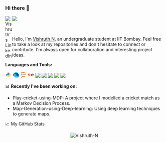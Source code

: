 ### Hi there 👋
<a href="https://www.linkedin.com/in/vishruth-n/">
  <img align="left" alt="Vishruth's LinkedIn" width="22px" src="https://raw.githubusercontent.com/peterthehan/peterthehan/master/assets/linkedin.svg" />
</a>

![](https://visitor-badge.glitch.me/badge?page_id=Vishruth-N.Vishruth-N)

<br />

Hello, I'm [Vishruth N](https://github.com/Vishruth-N), an undergraduate student at IIT Bombay. Feel free to take a look at my repositories and don't hesitate to connect or contribute. I'm always open for collaboration and interesting project ideas.

**Languages and Tools:**  

<code><img height="20" src="https://raw.githubusercontent.com/github/explore/80688e429a7d4ef2fca1e82350fe8e3517d3494d/topics/python/python.png"></code>
<code><img height="20" src="https://raw.githubusercontent.com/github/explore/80688e429a7d4ef2fca1e82350fe8e3517d3494d/topics/dart/dart.png"></code>
<code><img height="20" src="https://raw.githubusercontent.com/github/explore/80688e429a7d4ef2fca1e82350fe8e3517d3494d/topics/jupyter-notebook/jupyter-notebook.png"></code>
<code><img height="20" src="https://raw.githubusercontent.com/github/explore/80688e429a7d4ef2fca1e82350fe8e3517d3494d/topics/git/git.png"></code>
<code><img height="20" src="https://www.expert.ai/wp-content/uploads/2023/05/AdobeStock_595600270-1024x768-1.jpg"></code>
<code><img height="20" src="https://beebom.com/wp-content/uploads/2022/12/cool-things-do-with-chatgpt-featured.jpg?w=750&quality=75"></code>
<code><img height="20" src="https://upload.wikimedia.org/wikipedia/commons/e/e6/Midjourney_Emblem.png"></code>
<code><img height="20" src="https://picthrive.com/wp-content/uploads/2021/03/zapier.png"></code>
<code><img height="20" src="https://appmaster.io/api/_files/PqV7MuNwv89GrZvBd4LNNK/download/"></code>


📊 **Recently I've been working on:**
- Play-cricket-using-MDP: A project where I modelled a cricket match as a Markov Decision Process.
- Map-Generation-using-Deep-learning: Using deep learning techniques to generate maps.

📈 My GitHub Stats

<p align="center"> <img src="https://github-readme-stats.vercel.app/api?username=Vishruth-N&show_icons=true&theme=gotham" alt="Vishruth-N" />


